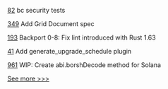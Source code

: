 
[82](https://github.com/hyperledger/aries-mobile-test-harness/pull/82) bc security tests

[349](https://github.com/hyperledger/grid-docs/pull/349) Add Grid Document spec

[193](https://github.com/hyperledger/sawtooth-sabre/pull/193) Backport 0-8: Fix lint introduced with Rust 1.63 

[41](https://github.com/hyperledger/indy-node-monitor/pull/41) Add generate_upgrade_schedule plugin

[961](https://github.com/hyperledger-labs/solang/pull/961) WIP: Create abi.borshDecode method for Solana


[See more >>>](https://start-here.hyperledger.org/pull-requests)
